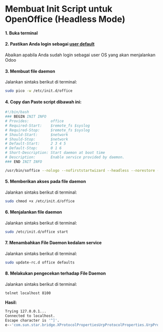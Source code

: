 # Membuat Init Script untuk OpenOffice (Headless Mode)

#### 1. Buka terminal
#### 2. Pastikan Anda login sebagai [user default](../../terminologi.md#user-default)
Abaikan apabila Anda sudah login sebagai user OS yang akan menjalankan Odoo
#### 3. Membuat file daemon
Jalankan sintaks berikut di terminal:

```bash
sudo pico -w /etc/init.d/office
```
#### 4. Copy dan Paste script dibawah ini:
```bash
#!/bin/bash
### BEGIN INIT INFO
# Provides:          office
# Required-Start:    $remote_fs $syslog
# Required-Stop:     $remote_fs $syslog
# Should-Start:      $network
# Should-Stop:       $network
# Default-Start:     2 3 4 5
# Default-Stop:      0 1 6
# Short-Description: Start daemon at boot time
# Description:       Enable service provided by daemon.
### END INIT INFO

/usr/bin/soffice --nologo --nofirststartwizard --headless --norestore --invisible "--accept=socket,host=localhost,port=8100,tcpNoDelay=1;urp;" &
```
#### 5. Memberikan akses pada file daemon
Jalankan sintaks berikut di terminal:

```bash
sudo chmod +x /etc/init.d/office
```
#### 6. Menjalankan file daemon
Jalankan sintaks berikut di terminal:

```bash
sudo /etc/init.d/office start
```
#### 7. Menambahkan File Daemon kedalam service
Jalankan sintaks berikut di terminal:

```bash
sudo update-rc.d office defaults
```
#### 8. Melakukan pengecekan terhadap File Daemon
Jalankan sintaks berikut di terminal:

```bash
telnet localhost 8100
```
**Hasil:**
```bash
Trying 127.0.0.1...
Connected to localhost.
Escape character is '^]'.
e--'com.sun.star.bridge.XProtocolPropertiesUrpProtocolProperties.UrpProtocolPropertiesTidE--L
```
